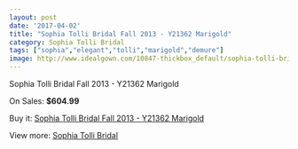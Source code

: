 ```yaml
---
layout: post
date: '2017-04-02'
title: "Sophia Tolli Bridal Fall 2013 - Y21362 Marigold"
category: Sophia Tolli Bridal
tags: ["sophia","elegant","tolli","marigold","demure"]
image: http://www.idealgown.com/10847-thickbox_default/sophia-tolli-bridal-fall-2013-y21362-marigold.jpg
---
```

Sophia Tolli Bridal Fall 2013 - Y21362 Marigold

On Sales: **$604.99**
<a href="https://www.idealgown.com/en/sophia-tolli-bridal/4452-sophia-tolli-bridal-fall-2013-y21362-marigold.html"><amp-img layout="responsive" width="600" height="600" src="//www.idealgown.com/10847-thickbox_default/sophia-tolli-bridal-fall-2013-y21362-marigold.jpg" alt="Sophia Tolli Bridal Fall 2013 - Y21362 Marigold 0" /></a>
<a href="https://www.idealgown.com/en/sophia-tolli-bridal/4452-sophia-tolli-bridal-fall-2013-y21362-marigold.html"><amp-img layout="responsive" width="600" height="600" src="//www.idealgown.com/10848-thickbox_default/sophia-tolli-bridal-fall-2013-y21362-marigold.jpg" alt="Sophia Tolli Bridal Fall 2013 - Y21362 Marigold 1" /></a>

Buy it: [Sophia Tolli Bridal Fall 2013 - Y21362 Marigold](https://www.idealgown.com/en/sophia-tolli-bridal/4452-sophia-tolli-bridal-fall-2013-y21362-marigold.html "Sophia Tolli Bridal Fall 2013 - Y21362 Marigold")

View more: [Sophia Tolli Bridal](https://www.idealgown.com/en/52-sophia-tolli-bridal "Sophia Tolli Bridal")